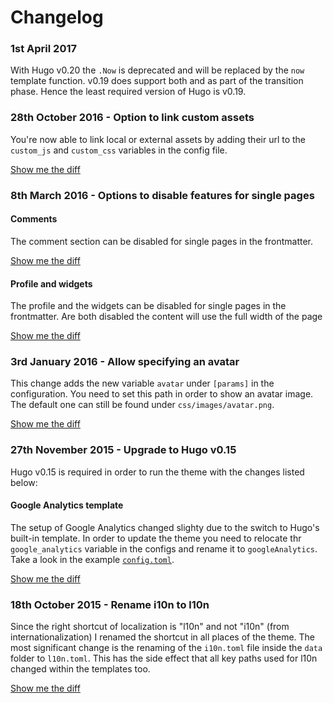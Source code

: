# Changelog

### 1st April 2017

With Hugo v0.20 the `.Now` is deprecated and will be replaced by the `now` template function. v0.19 does support both and as part of the transition phase. Hence the least required version of Hugo is v0.19.

### 28th October 2016 - Option to link custom assets

You're now able to link local or external assets by adding their url to
the `custom_js` and `custom_css` variables in the config file.

[Show me the diff](https://github.com/digitalcraftsman/hugo-icarus-theme/commit/cd1a8c02e0cf97c443cfdbf44091e66863305eba)

### 8th March 2016 - Options to disable features for single pages

#### Comments

The comment section can be disabled for single pages in the frontmatter.

[Show me the diff](https://github.com/digitalcraftsman/hugo-icarus-theme/commit/c7dcfa6548cc71c48d39bba6367aea7d15203b37)

#### Profile and widgets

The profile and the widgets can be disabled for single pages in the frontmatter. Are both disabled the content will use the full width of the page

[Show me the diff](https://github.com/digitalcraftsman/hugo-icarus-theme/commit/d0fcabe2fbd5e0d5d6f29b6c8d19699e5b11fdde)


### 3rd January 2016 - Allow specifying an avatar

This change adds the new variable `avatar` under `[params]` in the configuration. You need to set this path in order to show an avatar image. The default one can still be found under `css/images/avatar.png`.

[Show me the diff](https://github.com/larrywright/hugo-icarus-theme/commit/0850eabae7e7f79151bfcb462d4ad6795d7caeea)


### 27th November 2015 - Upgrade to Hugo v0.15

Hugo v0.15 is required in order to run the theme with the changes listed below:

#### Google Analytics template

The setup of Google Analytics changed slighty due to the switch to Hugo's built-in template. In order to update the theme you need to relocate thr `google_analytics` variable in the configs and rename it to `googleAnalytics`. Take a look in the example [`config.toml`](https://github.com/digitalcraftsman/hugo-icarus-theme/blob/dev/exampleSite/config.toml).

[Show me the diff](https://github.com/digitalcraftsman/hugo-icarus-theme/commit/fa50238040577c80b5871772cf944681ccfc075f)


### 18th October 2015 - Rename i10n to l10n

Since the right shortcut of localization is "l10n" and not "i10n" (from internationalization) I renamed the shortcut in all places of the theme. The most significant change is the renaming of the `i10n.toml` file inside the `data` folder to `l10n.toml`. This has the side effect that all key paths used for l10n changed within the templates too.

[Show me the diff](https://github.com/digitalcraftsman/hugo-icarus-theme/commit/f52c1da20d8daed67bc2d51627bfe00c7a7b158e)
